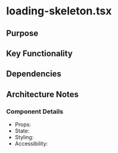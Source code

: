 # loading-skeleton.tsx

## Purpose

## Key Functionality

## Dependencies

## Architecture Notes

### Component Details
- Props: 
- State: 
- Styling: 
- Accessibility: 
